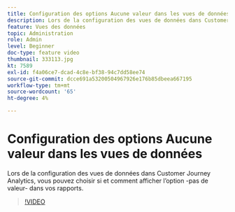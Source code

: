 ```yaml
---
title: Configuration des options Aucune valeur dans les vues de données
description: Lors de la configuration des vues de données dans Customer Journey Analytics, vous pouvez choisir si et comment afficher l’option -pas de valeur- dans vos rapports.
feature: Vues des données
topic: Administration
role: Admin
level: Beginner
doc-type: feature video
thumbnail: 333113.jpg
kt: 7589
exl-id: f4a06ce7-dcad-4c8e-bf38-94c7dd58ee74
source-git-commit: dcce691a53200504967926e176b85dbeea667195
workflow-type: tm+mt
source-wordcount: '65'
ht-degree: 4%

---
```


# Configuration des options Aucune valeur dans les vues de données

Lors de la configuration des vues de données dans Customer Journey Analytics, vous pouvez choisir si et comment afficher l’option -pas de valeur- dans vos rapports.

>[!VIDEO](https://video.tv.adobe.com/v/333113/?quality=12&learn=on)
